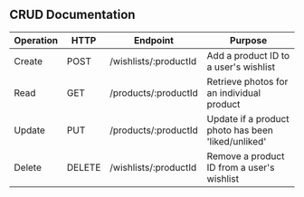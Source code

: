 ## CRUD Documentation

Operation | HTTP | Endpoint | Purpose
--- | --- | --- | ---
Create | POST | /wishlists/:productId | Add a product ID to a user's wishlist
Read | GET | /products/:productId | Retrieve photos for an individual product
Update | PUT | /products/:productId | Update if a product photo has been 'liked/unliked'
Delete | DELETE | /wishlists/:productId | Remove a product ID from a user's wishlist